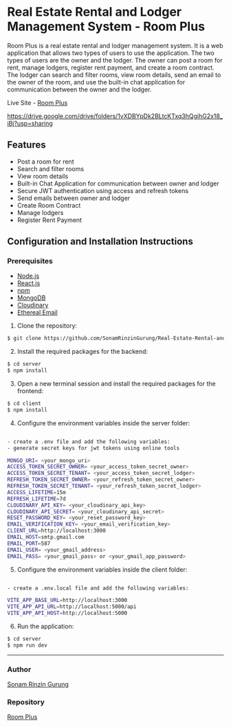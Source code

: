 # Real Estate Rental and Lodger Management System - Room Plus

Room Plus is a real estate rental and lodger management system. It is a web application that allows two types of users to use the application. The two types of users are the owner and the lodger. The owner can post a room for rent, manage lodgers, register rent payment, and create a room contract. The lodger can search and filter rooms, view room details, send an email to the owner of the room, and use the built-in chat application for communication between the owner and the lodger.

Live Site - [Room Plus](https://room-plus.onrender.com/)

https://drive.google.com/drive/folders/1vXDBYpDk2BLtcKTxq3hQgihG2x18_iBj?usp=sharing


## Features

- Post a room for rent
- Search and filter rooms
- View room details
- Built-in Chat Application for communication between owner and lodger
- Secure JWT authentication using access and refresh tokens
- Send emails between owner and lodger
- Create Room Contract
- Manage lodgers
- Register Rent Payment

## Configuration and Installation Instructions

### Prerequisites

- [Node.js](https://nodejs.org/en/download/)
- [React.js](https://facebook.github.io/react/)
- [npm](https://www.npmjs.com/)
- [MongoDB](https://www.mongodb.com/)
- [Cloudinary](https://cloudinary.com/)
- [Ethereal Email](https://ethereal.email/)

1. Clone the repository:

```bash
$ git clone https://github.com/SonamRinzinGurung/Real-Estate-Rental-and-Lodger-Management-System.git
```

2. Install the required packages for the backend:

```bash
$ cd server
$ npm install
```

3. Open a new terminal session and install the required packages for the frontend:

```bash
$ cd client
$ npm install
```

4. Configure the environment variables inside the server folder:

```bash

- create a .env file and add the following variables:
- generate secret keys for jwt tokens using online tools

MONGO_URI= <your_mongo_uri>
ACCESS_TOKEN_SECRET_OWNER= <your_access_token_secret_owner>
ACCESS_TOKEN_SECRET_TENANT= <your_access_token_secret_lodger>
REFRESH_TOKEN_SECRET_OWNER= <your_refresh_token_secret_owner>
REFRESH_TOKEN_SECRET_TENANT= <your_refresh_token_secret_lodger>
ACCESS_LIFETIME=15m
REFRESH_LIFETIME=7d
CLOUDINARY_API_KEY= <your_cloudinary_api_key>
CLOUDINARY_API_SECRET= <your_cloudinary_api_secret>
RESET_PASSWORD_KEY= <your_reset_password_key>
EMAIL_VERIFICATION_KEY= <your_email_verification_key>
CLIENT_URL=http://localhost:3000
EMAIL_HOST=smtp.gmail.com
EMAIL_PORT=587
EMAIL_USER= <your_gmail_address>
EMAIL_PASS= <your_gmail_pass> or <your_gmail_app_password>
```

5. Configure the environment variables inside the client folder:

```bash

- create a .env.local file and add the following variables:

VITE_APP_BASE_URL=http://localhost:3000
VITE_APP_API_URL=http://localhost:5000/api
VITE_APP_API_HOST=http://localhost:5000
```

6. Run the application:

```bash
$ cd server
$ npm run dev
```
*** 
### Author

[Sonam Rinzin Gurung](https://www.linkedin.com/in/sonam-rinzin-gurung-59060b211/)

### Repository

[Room Plus](https://github.com/SonamRinzinGurung/Real-Estate-Rental-and-Lodger-Management-System)
